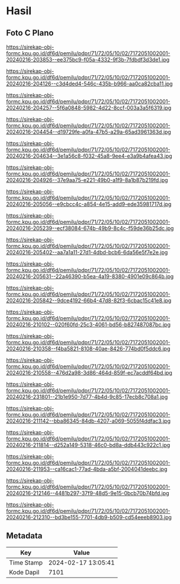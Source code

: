 # Hasil

## Foto C Plano

https://sirekap-obj-formc.kpu.go.id/df6d/pemilu/pdpr/71/72/05/10/02/7172051002001-20240216-203853--ee375bc9-f05a-4332-9f3b-7fdbdf3d3de1.jpg

https://sirekap-obj-formc.kpu.go.id/df6d/pemilu/pdpr/71/72/05/10/02/7172051002001-20240216-204126--c3d4ded4-546c-435b-b966-aa0ca82cba11.jpg

https://sirekap-obj-formc.kpu.go.id/df6d/pemilu/pdpr/71/72/05/10/02/7172051002001-20240216-204257--5f6a0848-5982-4d22-8ccf-003a3a5f6319.jpg

https://sirekap-obj-formc.kpu.go.id/df6d/pemilu/pdpr/71/72/05/10/02/7172051002001-20240216-204454--d19729fe-a0fa-47b5-a29a-65ad3961363d.jpg

https://sirekap-obj-formc.kpu.go.id/df6d/pemilu/pdpr/71/72/05/10/02/7172051002001-20240216-204634--3e1a56c8-f032-45a8-9ee4-e3a9b4afea43.jpg

https://sirekap-obj-formc.kpu.go.id/df6d/pemilu/pdpr/71/72/05/10/02/7172051002001-20240216-204926--37e9aa75-e221-49b0-a1f9-8a1b87b219fd.jpg

https://sirekap-obj-formc.kpu.go.id/df6d/pemilu/pdpr/71/72/05/10/02/7172051002001-20240216-205056--e9cbcc4c-a854-4e15-add9-ede35981717d.jpg

https://sirekap-obj-formc.kpu.go.id/df6d/pemilu/pdpr/71/72/05/10/02/7172051002001-20240216-205239--ecf38084-674b-49b9-8c4c-f59de36b25dc.jpg

https://sirekap-obj-formc.kpu.go.id/df6d/pemilu/pdpr/71/72/05/10/02/7172051002001-20240216-205402--aa7a1a11-27d1-4dbd-bcb6-6da56e5f7e2e.jpg

https://sirekap-obj-formc.kpu.go.id/df6d/pemilu/pdpr/71/72/05/10/02/7172051002001-20240216-205631--22a46390-b5ea-4a19-8380-4901e09c864b.jpg

https://sirekap-obj-formc.kpu.go.id/df6d/pemilu/pdpr/71/72/05/10/02/7172051002001-20240216-205842--9dce4192-66b4-47d8-82f3-6cbac15c41e8.jpg

https://sirekap-obj-formc.kpu.go.id/df6d/pemilu/pdpr/71/72/05/10/02/7172051002001-20240216-210102--020f60fd-25c3-4061-bd56-b827487087bc.jpg

https://sirekap-obj-formc.kpu.go.id/df6d/pemilu/pdpr/71/72/05/10/02/7172051002001-20240216-210358--f4ba5821-8108-40ae-8426-774bd0f5ddc6.jpg

https://sirekap-obj-formc.kpu.go.id/df6d/pemilu/pdpr/71/72/05/10/02/7172051002001-20240216-210558--476d2a98-3d86-464d-859f-ec7acddf64bd.jpg

https://sirekap-obj-formc.kpu.go.id/df6d/pemilu/pdpr/71/72/05/10/02/7172051002001-20240216-231801--21b1e950-7d77-4b4d-9c85-17ecb8c708a1.jpg

https://sirekap-obj-formc.kpu.go.id/df6d/pemilu/pdpr/71/72/05/10/02/7172051002001-20240216-211142--bba86345-84db-4207-a069-5055f4ddfac3.jpg

https://sirekap-obj-formc.kpu.go.id/df6d/pemilu/pdpr/71/72/05/10/02/7172051002001-20240216-211814--d252a149-5318-46c0-bd8a-ddb443c922c1.jpg

https://sirekap-obj-formc.kpu.go.id/df6d/pemilu/pdpr/71/72/05/10/02/7172051002001-20240216-211953--ca16cac1-77ad-4bda-a5bf-2004041deebc.jpg

https://sirekap-obj-formc.kpu.go.id/df6d/pemilu/pdpr/71/72/05/10/02/7172051002001-20240216-212146--4481b297-37f9-48d5-9e15-0bcb70b74bfd.jpg

https://sirekap-obj-formc.kpu.go.id/df6d/pemilu/pdpr/71/72/05/10/02/7172051002001-20240216-212310--bd3be155-7701-4db9-b509-cd54eeeb8903.jpg


## Metadata

| Key        | Value               |
| ---------- | ------------------- |
| Time Stamp | 2024-02-17 13:05:41 |
| Kode Dapil | 7101                |



